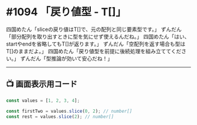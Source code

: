# #1094 「戻り値型 - T[]」

四国めたん「sliceの戻り値はT[]で、元の配列と同じ要素型です。」
ずんだん「部分配列を取り出すときに型を気にせず使えるんだね。」
四国めたん「はい、startやendを省略してもT[]が返ります。」
ずんだん「空配列を返す場合も型はT[]のままだよ。」
四国めたん「戻り値型を前提に後続処理を組み立ててください。」
ずんだん「型推論が効いて安心だね！」

---

## 📺 画面表示用コード

```typescript
const values = [1, 2, 3, 4];

const firstTwo = values.slice(0, 2); // number[]
const rest = values.slice(2); // number[]
```
